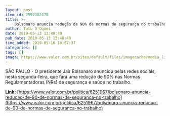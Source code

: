 ```yaml
---
layout: post
item_id: 2592302478
title: >-
    Bolsonaro anuncia redução de 90% de normas de segurança no trabalho
author: Tatu D'Oquei
date: 2019-05-13 13:48:40
pub_date: 2019-05-13 13:48:40
time_added: 2019-05-16 18:57:37
categories: []
tags: []
image: https://www.valor.com.br/sites/default/files/imagecache/media_library_big_horizontal/fotoweb/47805041411_1dd7fa8d98_z.jpg
---
```


SÃO PAULO - O presidente Jair Bolsonaro anunciou pelas redes sociais, nesta segunda-feira, que fará uma redução de 90% nas Normas Regulamentadoras (NRs) de segurança e saúde no trabalho.

**Link:** [https://www.valor.com.br/politica/6251967/bolsonaro-anuncia-reducao-de-90-de-normas-de-seguranca-no-trabalho](https://www.valor.com.br/politica/6251967/bolsonaro-anuncia-reducao-de-90-de-normas-de-seguranca-no-trabalho)

